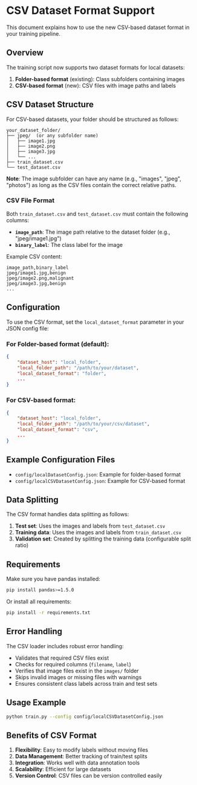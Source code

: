 # CSV Dataset Format Support

This document explains how to use the new CSV-based dataset format in your training pipeline.

## Overview

The training script now supports two dataset formats for local datasets:

1. **Folder-based format** (existing): Class subfolders containing images
2. **CSV-based format** (new): CSV files with image paths and labels

## CSV Dataset Structure

For CSV-based datasets, your folder should be structured as follows:

```
your_dataset_folder/
├── jpeg/  (or any subfolder name)
│   ├── image1.jpg
│   ├── image2.png
│   ├── image3.jpg
│   └── ...
├── train_dataset.csv
└── test_dataset.csv
```

**Note**: The image subfolder can have any name (e.g., "images", "jpeg", "photos") as long as the CSV files contain the correct relative paths.

### CSV File Format

Both `train_dataset.csv` and `test_dataset.csv` must contain the following columns:

- **`image_path`**: The image path relative to the dataset folder (e.g., "jpeg/image1.jpg")
- **`binary_label`**: The class label for the image

Example CSV content:
```csv
image_path,binary_label
jpeg/image1.jpg,benign
jpeg/image2.png,malignant
jpeg/image3.jpg,benign
...
```

## Configuration

To use the CSV format, set the `local_dataset_format` parameter in your JSON config file:

### For Folder-based format (default):
```json
{
    "dataset_host": "local_folder",
    "local_folder_path": "/path/to/your/dataset",
    "local_dataset_format": "folder",
    ...
}
```

### For CSV-based format:
```json
{
    "dataset_host": "local_folder",
    "local_folder_path": "/path/to/your/csv/dataset",
    "local_dataset_format": "csv",
    ...
}
```

## Example Configuration Files

- `config/localDatasetConfig.json`: Example for folder-based format
- `config/localCSVDatasetConfig.json`: Example for CSV-based format

## Data Splitting

The CSV format handles data splitting as follows:

1. **Test set**: Uses the images and labels from `test_dataset.csv`
2. **Training data**: Uses the images and labels from `train_dataset.csv`
3. **Validation set**: Created by splitting the training data (configurable split ratio)

## Requirements

Make sure you have pandas installed:
```bash
pip install pandas>=1.5.0
```

Or install all requirements:
```bash
pip install -r requirements.txt
```

## Error Handling

The CSV loader includes robust error handling:

- Validates that required CSV files exist
- Checks for required columns (`filename`, `label`)
- Verifies that image files exist in the `images/` folder
- Skips invalid images or missing files with warnings
- Ensures consistent class labels across train and test sets

## Usage Example

```bash
python train.py --config config/localCSVDatasetConfig.json
```

## Benefits of CSV Format

1. **Flexibility**: Easy to modify labels without moving files
2. **Data Management**: Better tracking of train/test splits
3. **Integration**: Works well with data annotation tools
4. **Scalability**: Efficient for large datasets
5. **Version Control**: CSV files can be version controlled easily 